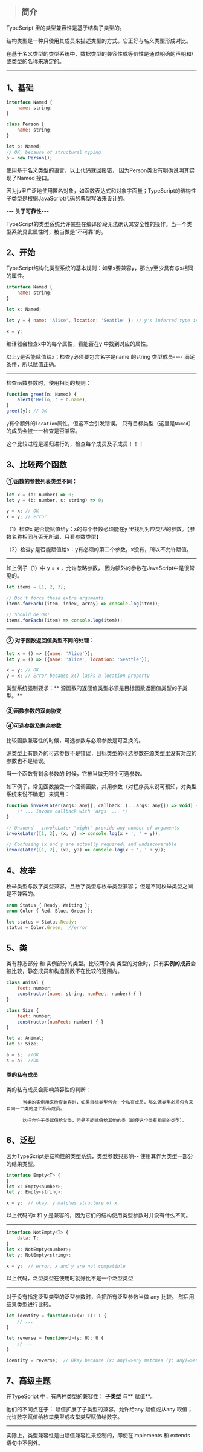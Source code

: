 > ## 简介

TypeScript 里的类型兼容性是基于结构子类型的。

结构类型是一种只使用其成员来描述类型的方式。它正好与名义类型形成对比。

在基于名义类型的类型系统中，数据类型的兼容性或等价性是通过明确的声明和/或类型的名称来决定的。

---

## 1、基础 

```js
interface Named {
    name: string;
}

class Person {
    name: string;
}

let p: Named;
// OK, because of structural typing
p = new Person();
```

使用基于名义类型的语言，以上代码就回报错， 因为Person类没有明确说明其实现了Named 接口。

因为js里广泛地使用匿名对象，如函数表达式和对象字面量；TypeScript的结构性子类型是根据JavaScript代码的典型写法来设计的。

**--- 关于可靠性---**

TypeScript的类型系统允许某些在编译阶段无法确认其安全性的操作。当一个类型系统具此属性时，被当做是“不可靠”的。

## 2、开始

TypeScript结构化类型系统的基本规则：如果x要兼容y，那么y至少具有与x相同的属性。

```js
interface Named {
    name: string;
}

let x: Named;

let y = { name: 'Alice', location: 'Seattle' }; // y's inferred type is { name: string; location: string; }

x = y;
```

编译器会检查x中的每个属性，看能否在y 中找到对应的属性。

以上y是否能赋值给x；检查y必须要包含名字是name 的string 类型成员---- 满足条件，所以赋值正确。

---

检查函数参数时，使用相同的规则：

```js
function greet(n: Named) {
    alert('Hello, ' + n.name);
}
greet(y); // OK
```

`y`有个额外的`location`属性，但这不会引发错误。 只有目标类型（这里是`Named`）的成员会被一一检查是否兼容。

这个比较过程是递归进行的，检查每个成员及子成员！！！

## 3、比较两个函数

#### ①函数的参数列表类型不同：

```js
let x = (a: number) => 0;
let y = (b: number, s: string) => 0;

y = x; // OK
x = y; // Error
```

（1）检查x 是否能赋值给y：x的每个参数必须能在y 里找到对应类型的参数。【参数名称相同与否无所谓，只看参数类型】

（2）检查y 是否能赋值给x：y有必须的第二个参数，x没有，所以不允许赋值。

---

如上例子（1）中 y = x ，允许忽略参数， 因为额外的参数在JavaScript中是很常见的。

```js
let items = [1, 2, 3];

// Don't force these extra arguments
items.forEach((item, index, array) => console.log(item));

// Should be OK!
items.forEach((item) => console.log(item));
```

---

#### ② 对于函数返回值类型不同的处理：

```js
let x = () => ({name: 'Alice'});
let y = () => ({name: 'Alice', location: 'Seattle'});

x = y; // OK
y = x; // Error because x() lacks a location property
```

类型系统强制要求：** 源函数的返回值类型必须是目标函数返回值类型的子类型。**

#### ③函数参数的双向协变

#### ④可选参数及剩余参数

比较函数兼容性的时候，可选参数与必须参数是可互换的。

源类型上有额外的可选参数不是错误，目标类型的可选参数在源类型里没有对应的参数也不是错误。

当一个函数有剩余参数的 时候，它被当做无限个可选参数。

如下例子，常见函数接受一个回调函数，并用参数（对程序员来说可预知，对类型系统来说不确定）来调用：

```js
function invokeLater(args: any[], callback: (...args: any[]) => void) {
    /* ... Invoke callback with 'args' ... */
}

// Unsound - invokeLater "might" provide any number of arguments
invokeLater([1, 2], (x, y) => console.log(x + ', ' + y));

// Confusing (x and y are actually required) and undiscoverable
invokeLater([1, 2], (x?, y?) => console.log(x + ', ' + y));
```

## 4、枚举

枚举类型与数字类型兼容，且数字类型与枚举类型兼容； 但是不同枚举类型之间是不兼容的。

```js
enum Status { Ready, Waiting };
enum Color { Red, Blue, Green };

let status = Status.Ready;
status = Color.Green;  //error
```

## 5、类

类有静态部分 和 实例部分的类型。比较两个类 类型的对象时，只有**实例的成员**会被比较，静态成员和构造函数不在比较的范围内。

```js
class Animal {
    feet: number;
    constructor(name: string, numFeet: number) { }
}

class Size {
    feet: number;
    constructor(numFeet: number) { }
}

let a: Animal;
let s: Size;

a = s;  //OK
s = a;  //OK
```

#### 类的私有成员

类的私有成员会影响兼容性的判断：

```
      当类的实例用来检查兼容时，如果目标类型包含一个私有成员，那么源类型必须包含来自同一个类的这个私有成员。

      这样允许子类赋值给父类，但是不能赋值给其他的类（即使这个类有相同的类型）。
```

## 6、泛型

因为TypeScript是结构性的类型系统，类型参数只影响-- 使用其作为类型一部分的结果类型。

```js
interface Empty<T> {
}
let x: Empty<number>;
let y: Empty<string>;

x = y;  // okay, y matches structure of x
```

以上代码的x 和 y  是兼容的，因为它们的结构使用类型参数时并没有什么不同。

---

```js
interface NotEmpty<T> {
    data: T;
}
let x: NotEmpty<number>;
let y: NotEmpty<string>;

x = y;  // error, x and y are not compatible
```

以上代码，泛型类型在使用时就好比不是一个泛型类型

---

对于没有指定泛型类型的泛型参数时，会把所有泛型参数当做  any 比较。 然后用结果类型进行比较。

```js
let identity = function<T>(x: T): T {
    // ...
}

let reverse = function<U>(y: U): U {
    // ...
}

identity = reverse;  // Okay because (x: any)=>any matches (y: any)=>any
```

## 7、高级主题

在TypeScript 中，有两种类型的兼容性： **子类型** 与** 赋值**。

他们的不同点在于： 赋值扩展了子类型的兼容，允许给any 赋值或从any 取值；允许数字赋值给枚举类型或枚举类型赋值给数字。

---

实际上，类型兼容性是由赋值兼容性来控制的，即使在implements 和 extends 语句中不例外。

